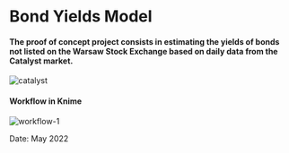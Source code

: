 # Bond Yields Model
#### The proof of concept project consists in estimating the yields of bonds not listed on the Warsaw Stock Exchange based on daily data from the Catalyst market.

![catalyst](https://user-images.githubusercontent.com/106902757/172044986-258e266f-8d49-4224-ab8d-ba808aab76a3.png)


#### Workflow in Knime
![workflow-1](https://user-images.githubusercontent.com/106902757/172403136-daae8e05-f406-4fc4-bd62-93bd9ab37fc8.png)


Date: May 2022
